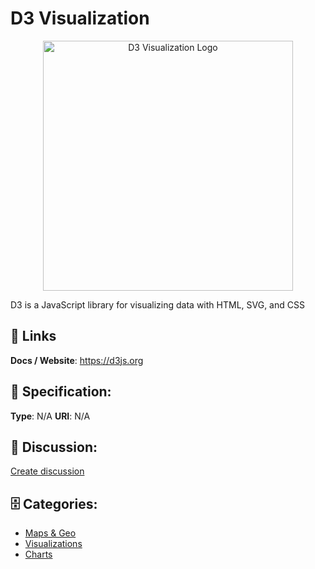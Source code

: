 # D3 Visualization
<p align="center">
    <img width="400" src="https://raw.githubusercontent.com/apis-list/apis-list/main/apis/d3-visualization/logo_256x256.png" alt="D3 Visualization Logo"/>
</p>

D3 is a JavaScript library for visualizing data with HTML, SVG, and CSS

##  🔗 Links
**Docs / Website**: https://d3js.org

## 🧬 Specification:
**Type**: N/A
**URI**: N/A

## 💬 Discussion:
[Create discussion](https://github.com/apis-list/apis-list/discussions/new)

## 🗄️ Categories:
- [Maps & Geo](https://github.com/apis-list/apis-list#maps-and-geo)
- [Visualizations](https://github.com/apis-list/apis-list#visualizations)
- [Charts](https://github.com/apis-list/apis-list#charts)







